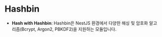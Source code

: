 # Hashbin

- **Hash with Hashbin**: Hashbin은 NestJS 환경에서 다양한 해싱 및 암호화 알고리즘(Bcrypt, Argon2, PBKDF2)을 지원하는 모듈입니다.
